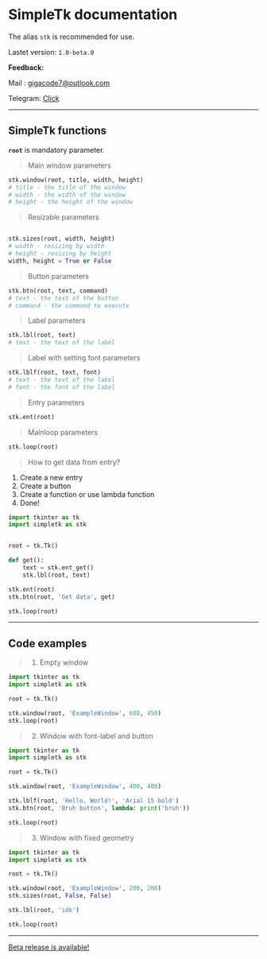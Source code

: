 # SimpleTk documentation

The alias `stk` is recommended for use.

Lastet version: `1.0-beta.0`

**Feedback:**

Mail : gigacode7@outlook.com

Telegram: [Click](https://t.me/wannabestark)
___

## SimpleTk functions
**`root`** is mandatory parameter.

> Main window parameters
```python
stk.window(root, title, width, height)
# title - the title of the window
# width - the width of the window
# height - the height of the window
``` 

> Resizable parameters
```python

stk.sizes(root, width, height) 
# width - resizing by width
# height - resizing by height
width, height = True or False
```

> Button parameters
```python
stk.btn(root, text, command)
# text - the text of the button
# command - the command to execute
```

> Label parameters
```python
stk.lbl(root, text)
# text - the text of the label
```

> Label with setting font parameters
```python
stk.lblf(root, text, font)
# text - the text of the label
# font - the font of the label
```

> Entry parameters
```python
stk.ent(root)
```

> Mainloop parameters
```python
stk.loop(root)
```
> How to get data from entry?

1. Create a new entry
2. Create a button
3. Create a function or use lambda function
4. Done!
```python
import tkinter as tk
import simpletk as stk


root = tk.Tk()

def get():
    text = stk.ent_get()
    stk.lbl(root, text)

stk.ent(root)
stk.btn(root, 'Get data', get)

stk.loop(root)
```
___

## Code examples

> 1. Empty window
```python
import tkinter as tk
import simpletk as stk

root = tk.Tk()

stk.window(root, 'ExampleWindow', 600, 450)
stk.loop(root)
```

> 2. Window with font-label and button
```python
import tkinter as tk
import simpletk as stk

root = tk.Tk()

stk.window(root, 'ExampleWindow', 400, 400)

stk.lblf(root, 'Hello, World!', 'Arial 15 bold')
stk.btn(root, 'Bruh button', lambda: print('bruh'))

stk.loop(root)
```

> 3. Window with fixed geometry
```python
import tkinter as tk
import simpletk as stk

root = tk.Tk()

stk.window(root, 'ExampleWindow', 200, 200)
stk.sizes(root, False, False)

stk.lbl(root, 'idk')

stk.loop(root)
```

___
[Beta release is available!](https://github.com/gigacode7/simpletk/releases)